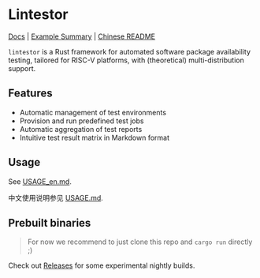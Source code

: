 # Lintestor

[Docs](https://255doesnotexist.github.io/lintestor/) | [Example Summary](https://github.com/255doesnotexist/lintestor/blob/main/summary.md) | [Chinese README](README.md)

`lintestor` is a Rust framework for automated software package availability testing, tailored for RISC-V platforms, with (theoretical) multi-distribution support.

## Features

- Automatic management of test environments 
- Provision and run predefined test jobs
- Automatic aggregation of test reports
- Intuitive test result matrix in Markdown format

## Usage

See [USAGE_en.md](USAGE_en.md).

中文使用说明参见 [USAGE.md](USAGE.md).

## Prebuilt binaries
> For now we recommend to just clone this repo and `cargo run` directly ;)

Check out [Releases](https://github.com/255doesnotexist/lintestor/releases) for some experimental nightly builds.